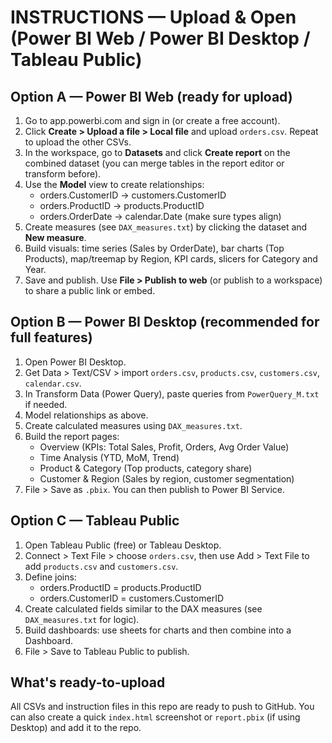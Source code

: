 # INSTRUCTIONS — Upload & Open (Power BI Web / Power BI Desktop / Tableau Public)

## Option A — Power BI Web (ready for upload)
1. Go to app.powerbi.com and sign in (or create a free account).
2. Click **Create > Upload a file > Local file** and upload `orders.csv`. Repeat to upload the other CSVs.
3. In the workspace, go to **Datasets** and click **Create report** on the combined dataset (you can merge tables in the report editor or transform before).
4. Use the **Model** view to create relationships:
   - orders.CustomerID -> customers.CustomerID
   - orders.ProductID -> products.ProductID
   - orders.OrderDate -> calendar.Date (make sure types align)
5. Create measures (see `DAX_measures.txt`) by clicking the dataset and **New measure**.
6. Build visuals: time series (Sales by OrderDate), bar charts (Top Products), map/treemap by Region, KPI cards, slicers for Category and Year.
7. Save and publish. Use **File > Publish to web** (or publish to a workspace) to share a public link or embed.

## Option B — Power BI Desktop (recommended for full features)
1. Open Power BI Desktop.
2. Get Data > Text/CSV > import `orders.csv`, `products.csv`, `customers.csv`, `calendar.csv`.
3. In Transform Data (Power Query), paste queries from `PowerQuery_M.txt` if needed.
4. Model relationships as above.
5. Create calculated measures using `DAX_measures.txt`.
6. Build the report pages:
   - Overview (KPIs: Total Sales, Profit, Orders, Avg Order Value)
   - Time Analysis (YTD, MoM, Trend)
   - Product & Category (Top products, category share)
   - Customer & Region (Sales by region, customer segmentation)
7. File > Save as `.pbix`. You can then publish to Power BI Service.

## Option C — Tableau Public
1. Open Tableau Public (free) or Tableau Desktop.
2. Connect > Text File > choose `orders.csv`, then use Add > Text File to add `products.csv` and `customers.csv`.
3. Define joins:
   - orders.ProductID = products.ProductID
   - orders.CustomerID = customers.CustomerID
4. Create calculated fields similar to the DAX measures (see `DAX_measures.txt` for logic).
5. Build dashboards: use sheets for charts and then combine into a Dashboard.
6. File > Save to Tableau Public to publish.

## What's ready-to-upload
All CSVs and instruction files in this repo are ready to push to GitHub. You can also create a quick `index.html` screenshot or `report.pbix` (if using Desktop) and add it to the repo.
